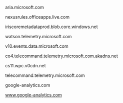 aria.microsoft.com

nexusrules.officeapps.live.com

iriscoremetadataprod.blob.core.windows.net

watson.telemetry.microsoft.com

v10.events.data.microsoft.com

co4.telecommand.telemetry.microsoft.com.akadns.net

cs11.wpc.v0cdn.net

telecommand.telemetry.microsoft.com

google-analytics.com

www.google-analytics.com
